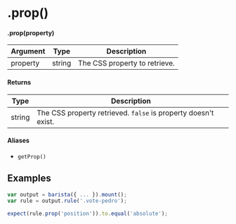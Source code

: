 # .prop()

#### .prop(property)

| Argument | Type | Description |
| --- | --- | --- |
| property | string | The CSS property to retrieve. |


#### Returns

| Type | Description |
| --- | --- |
| string | The CSS property retrieved. `false` is property doesn't exist. |


#### Aliases

* `getProp()`



## Examples


```js
var output = barista({ ... }).mount();
var rule = output.rule('.vote-pedro');

expect(rule.prop('position')).to.equal('absolute');
```
